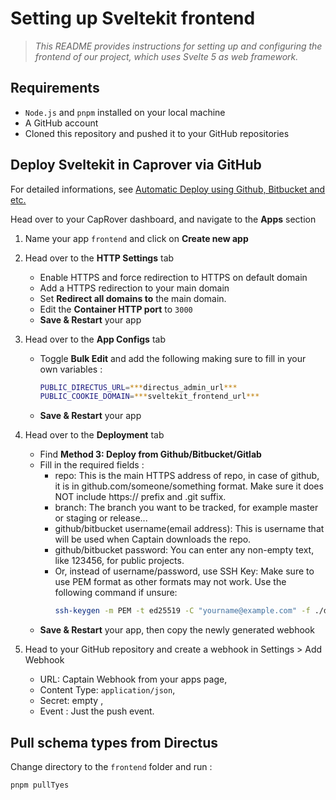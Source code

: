 # Setting up Sveltekit frontend

> _This README provides instructions for setting up and configuring the frontend of our project, which uses Svelte 5 as web framework._

## Requirements

- `Node.js` and `pnpm` installed on your local machine
- A GitHub account
- Cloned this repository and pushed it to your GitHub repositories

## Deploy Sveltekit in Caprover via GitHub

For detailed informations, see [Automatic Deploy using Github, Bitbucket and etc.](https://caprover.com/docs/deployment-methods.html#automatic-deploy-using-github-bitbucket-and-etc)

Head over to your CapRover dashboard, and navigate to the **Apps** section

1.  Name your app `frontend` and click on **Create new app**
2.  Head over to the **HTTP Settings** tab
    - Enable HTTPS and force redirection to HTTPS on default domain
    - Add a HTTPS redirection to your main domain
    - Set **Redirect all domains to** the main domain.
    - Edit the **Container HTTP port** to `3000`
    - **Save & Restart** your app
3.  Head over to the **App Configs** tab

    - Toggle **Bulk Edit** and add the following making sure to fill in your own variables :
      ```sh
      PUBLIC_DIRECTUS_URL=***directus_admin_url***
      PUBLIC_COOKIE_DOMAIN=***sveltekit_frontend_url***
      ```
    - **Save & Restart** your app

4.  Head over to the **Deployment** tab
    - Find **Method 3: Deploy from Github/Bitbucket/Gitlab**
    - Fill in the required fields :
      - repo: This is the main HTTPS address of repo, in case of github, it is in github.com/someone/something format. Make sure it does NOT include https:// prefix and .git suffix.
      - branch: The branch you want to be tracked, for example master or staging or release...
      - github/bitbucket username(email address): This is username that will be used when Captain downloads the repo.
      - github/bitbucket password: You can enter any non-empty text, like 123456, for public projects.
      - Or, instead of username/password, use SSH Key: Make sure to use PEM format as other formats may not work. Use the following command if unsure:
        ```bash
        ssh-keygen -m PEM -t ed25519 -C "yourname@example.com" -f ./deploykey -q -N ""
        ```
    - **Save & Restart** your app, then copy the newly generated webhook
5.  Head to your GitHub repository and create a webhook in Settings > Add Webhook
    - URL: Captain Webhook from your apps page,
    - Content Type: `application/json`,
    - Secret: empty ,
    - Event : Just the push event.

## Pull schema types from Directus

Change directory to the `frontend` folder and run :

```bash
pnpm pullTyes
```
